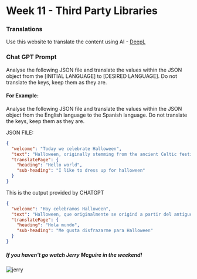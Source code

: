 # Week 11 - Third Party Libraries

### Translations

Use this website to translate the content using AI - [DeepL](https://www.deepl.com/translator)

### Chat GPT Prompt

Analyse the following JSON file and translate the values within the JSON object from the [INITIAL LANGUAGE] to [DESIRED LANGUAGE]. Do not translate the keys, keep them as they are.

#### For Example:

Analyse the following JSON file and translate the values within the JSON object from the English language to the Spanish language. Do not translate the keys, keep them as they are.

JSON FILE:

```JSON
{
  "welcome": "Today we celebrate Halloween",
  "text": "Halloween, originally stemming from the ancient Celtic festival of Samhain over 2,000 years ago, marked the end of the harvest season in Ireland, the UK, and France. The Celts believed that on October 31st, the boundary between the living and the dead blurred, allowing spirits to roam. To ward off these spirits, they lit bonfires and wore costumes made from animal hides. With the advent of Christianity, the holiday merged with All Saints' Day on November 1st, eventually becoming Halloween, a modern celebration known for costumes, candy, and a playful embrace of the spooky and supernatural.",
  "translatePage": {
    "heading": "Hello world",
    "sub-heading": "I like to dress up for halloween"
  }
}
```

This is the output provided by CHATGPT

```JSON
{
  "welcome": "Hoy celebramos Halloween",
  "text": "Halloween, que originalmente se originó a partir del antiguo festival celta de Samhain hace más de 2.000 años, marcaba el final de la temporada de cosecha en Irlanda, el Reino Unido y Francia. Los celtas creían que el 31 de octubre, la frontera entre los vivos y los muertos se desdibujaba, permitiendo que los espíritus vagaran. Para alejar a estos espíritus, encendían hogueras y vestían disfraces hechos de pieles de animales. Con la llegada del cristianismo, la festividad se fusionó con el Día de Todos los Santos el 1 de noviembre, convirtiéndose finalmente en Halloween, una celebración moderna conocida por los disfraces, los dulces y un abrazo juguetón de lo espeluznante y sobrenatural.",
  "translatePage": {
    "heading": "Hola mundo",
    "sub-heading": "Me gusta disfrazarme para Halloween"
  }
}
```

##### If you haven't go watch Jerry Mcguire in the weekend!

![jerry](https://koablog.files.wordpress.com/2014/09/helpme.jpg)
